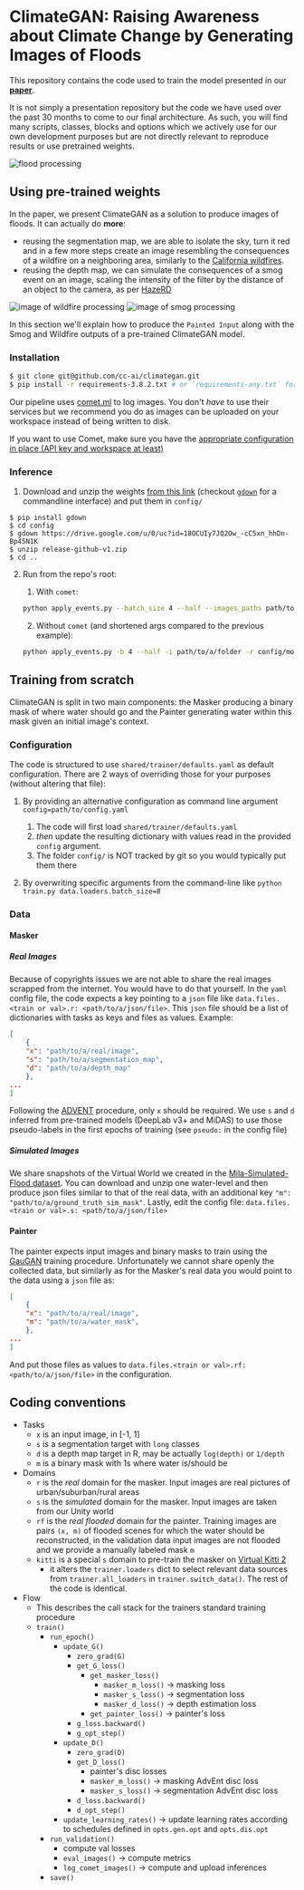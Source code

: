 # ClimateGAN: Raising Awareness about Climate Change by Generating Images of Floods

This repository contains the code used to train the model presented in our **[paper]()**.

It is not simply a presentation repository but the code we have used over the past 30 months to come to our final architecture. As such, you will find many scripts, classes, blocks and options which we actively use for our own development purposes but are not directly relevant to reproduce results or use pretrained weights.

![flood processing](images/flood.png)

## Using pre-trained weights

In the paper, we present ClimateGAN as a solution to produce images of floods. It can actually do **more**: 

* reusing the segmentation map, we are able to isolate the sky, turn it red and in a few more steps create an image resembling the consequences of a wildfire on a neighboring area, similarly to the [California wildfires](https://www.google.com/search?q=california+wildfires+red+sky&source=lnms&tbm=isch&sa=X&ved=2ahUKEwisws-hx7zxAhXxyYUKHQyKBUwQ_AUoAXoECAEQBA&biw=1680&bih=917&dpr=2).
* reusing the depth map, we can simulate the consequences of a smog event on an image, scaling the intensity of the filter by the distance of an object to the camera, as per [HazeRD](http://www2.ece.rochester.edu/~gsharma/papers/Zhang_ICIP2017_HazeRD.pdf)

![image of wildfire processing](images/wildfire.png)
![image of smog processing](images/smog.png)

In this section we'll explain how to produce the `Painted Input` along with the Smog and Wildfire outputs of a pre-trained ClimateGAN model.

### Installation

```bash
$ git clone git@github.com/cc-ai/climategan.git
$ pip install -r requirements-3.8.2.txt # or `requirements-any.txt` for other Python versions (not tested but expected to be fine)
```

Our pipeline uses [comet.ml](https://comet.ml) to log images. You don't *have* to use their services but we recommend you do as images can be uploaded on your workspace instead of being written to disk.

If you want to use Comet, make sure you have the [appropriate configuration in place (API key and workspace at least)](https://www.comet.ml/docs/python-sdk/advanced/#non-interactive-setup)

### Inference

1. Download and unzip the weights [from this link](https://drive.google.com/u/0/uc?id=18OCUIy7JQ2Ow_-cC5xn_hhDn-Bp45N1K&export=download) (checkout [`gdown`](https://github.com/wkentaro/gdown) for a commandline interface) and put them in `config/`

  ```
  $ pip install gdown
  $ cd config
  $ gdown https://drive.google.com/u/0/uc?id=18OCUIy7JQ2Ow_-cC5xn_hhDn-Bp45N1K
  $ unzip release-github-v1.zip
  $ cd .. 
  ```

2. Run from the repo's root:
    
    1. With `comet`:

    ```bash
    python apply_events.py --batch_size 4 --half --images_paths path/to/a/folder --resume_path config/model/masker --upload
    ```

    2. Without `comet` (and shortened args compared to the previous example):

    ```bash
    python apply_events.py -b 4 --half -i path/to/a/folder -r config/model/masker --output_path path/to/a/folder
    ```

## Training from scratch

ClimateGAN is split in two main components: the Masker producing a binary mask of where water should go and the Painter generating water within this mask given an initial image's context.

### Configuration

The code is structured to use `shared/trainer/defaults.yaml` as default configuration. There are 2 ways of overriding those for your purposes (without altering that file):

1. By providing an alternative configuration as command line argument `config=path/to/config.yaml`

    1. The code will first load `shared/trainer/defaults.yaml`
    2. *then* update the resulting dictionary with values read in the provided `config` argument.
    3. The folder `config/` is NOT tracked by git so you would typically put them there

2. By overwriting specific arguments from the command-line like `python train.py data.loaders.batch_size=8`


### Data

#### Masker

##### Real Images

Because of copyrights issues we are not able to share the real images scrapped from the internet. You would have to do that yourself. In the `yaml` config file, the code expects a key pointing to a `json` file like `data.files.<train or val>.r: <path/to/a/json/file>`. This `json` file should be a list of dictionaries with tasks as keys and files as values. Example:

```json
[
    {
    "x": "path/to/a/real/image",
    "s": "path/to/a/segmentation_map",
    "d": "path/to/a/depth_map"
    },
...
]
```

Following the [ADVENT](https://github.com/valeoai/ADVENT) procedure, only `x` should be required. We use `s` and `d` inferred from pre-trained models (DeepLab v3+ and MiDAS) to use those pseudo-labels in the first epochs of training (see `pseudo:` in the config file)

##### Simulated Images

We share snapshots of the Virtual World we created in the [Mila-Simulated-Flood dataset](). You can download and unzip one water-level and then produce json files similar to that of the real data, with an additional key `"m": "path/to/a/ground_truth_sim_mask"`. Lastly, edit the config file: `data.files.<train or val>.s: <path/to/a/json/file>`

#### Painter

The painter expects input images and binary masks to train using the [GauGAN](https://github.com/NVlabs/SPADE) training procedure. Unfortunately we cannot share openly the collected data, but similarly as for the Masker's real data you would point to the data using a `json` file as:

```json
[
    {
    "x": "path/to/a/real/image",
    "m": "path/to/a/water_mask",
    },
...
]
```

And put those files as values to `data.files.<train or val>.rf: <path/to/a/json/file>` in the configuration.

## Coding conventions

* Tasks
  * `x` is an input image, in [-1, 1]
  * `s` is a segmentation target with `long` classes
  * `d` is a depth map target in R, may be actually `log(depth)` or `1/depth`
  * `m` is a binary mask with 1s where water is/should be
* Domains
  * `r` is the *real* domain for the masker. Input images are real pictures of urban/suburban/rural areas
  * `s` is the *simulated* domain for the masker. Input images are taken from our Unity world
  * `rf` is the *real flooded* domain for the painter. Training images are pairs `(x, m)` of flooded scenes for which the water should be reconstructed, in the validation data input images are not flooded and we provide a manually labeled mask `m`
  * `kitti` is a special `s` domain to pre-train the masker on [Virtual Kitti 2](https://europe.naverlabs.com/research/computer-vision/proxy-virtual-worlds-vkitti-2/)
    * it alters the `trainer.loaders` dict to select relevant data sources from `trainer.all_loaders` in `trainer.switch_data()`. The rest of the code is identical.
* Flow
  * This describes the call stack for the trainers standard training procedure
  * `train()`
    * `run_epoch()`
      * `update_G()`
        * `zero_grad(G)`
        * `get_G_loss()`
          * `get_masker_loss()`
            * `masker_m_loss()`  -> masking loss
            * `masker_s_loss()`  -> segmentation loss
            * `masker_d_loss()`  -> depth estimation loss
          * `get_painter_loss()` -> painter's loss
        * `g_loss.backward()`
        * `g_opt_step()`
      * `update_D()`
        * `zero_grad(D)`
        * `get_D_loss()`
          * painter's disc losses
          * `masker_m_loss()` -> masking AdvEnt disc loss
          * `masker_s_loss()` -> segmentation AdvEnt disc loss
        * `d_loss.backward()`
        * `d_opt_step()`
      * `update_learning_rates()` -> update learning rates according to schedules defined in `opts.gen.opt` and `opts.dis.opt`
    * `run_validation()`
      * compute val losses
      * `eval_images()` -> compute metrics
      * `log_comet_images()` -> compute and upload inferences
    * `save()`

